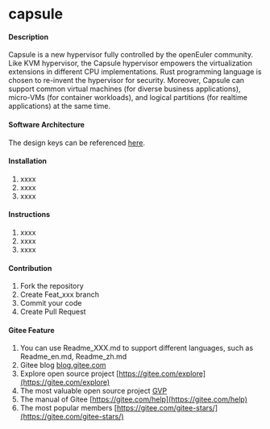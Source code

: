 # capsule

#### Description

Capsule is a new hypervisor fully controlled by the openEuler community. Like  KVM hypervisor, the Capsule hypervisor empowers the virtualization extensions in different CPU implementations. Rust programming language is chosen to re-invent the hypervisor for security. Moreover, Capsule can support common virtual machines (for diverse business applications), micro-VMs (for container workloads), and logical partitions (for realtime applications) at the same time. 

#### Software Architecture

The design keys can be referenced [here](/docs/design.md).

#### Installation

1.  xxxx
2.  xxxx
3.  xxxx

#### Instructions

1.  xxxx
2.  xxxx
3.  xxxx

#### Contribution

1.  Fork the repository
2.  Create Feat_xxx branch
3.  Commit your code
4.  Create Pull Request


#### Gitee Feature

1.  You can use Readme\_XXX.md to support different languages, such as Readme\_en.md, Readme\_zh.md
2.  Gitee blog [blog.gitee.com](https://blog.gitee.com)
3.  Explore open source project [https://gitee.com/explore](https://gitee.com/explore)
4.  The most valuable open source project [GVP](https://gitee.com/gvp)
5.  The manual of Gitee [https://gitee.com/help](https://gitee.com/help)
6.  The most popular members  [https://gitee.com/gitee-stars/](https://gitee.com/gitee-stars/)

